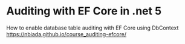 # Auditing with EF Core in .net 5

How to enable database table auditing with EF Core using DbContext
https://nbiada.github.io/course_auditing-efcore/
